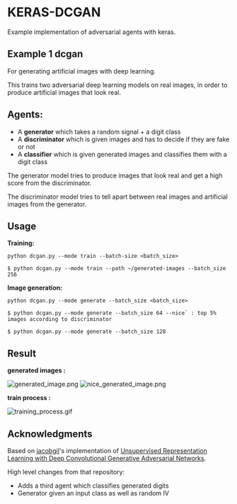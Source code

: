 # KERAS-DCGAN

Example implementation of adversarial agents with keras. 

## Example 1 dcgan 

For generating artificial images with deep learning.

This trains two adversarial deep learning models on real images, in order to
produce artificial images that look real.

## Agents:

- A **generator** which takes a random signal + a digit class
- A **discriminator** which is given images and has to decide if they are fake or not
- A **classifier** which is given generated images and classifies them with a digit class


The generator model tries to produce images that look real and get a high score from the discriminator.



The discriminator model tries to tell apart between real images and artificial images from the generator.



## Usage


**Training:**

```
python dcgan.py --mode train --batch-size <batch_size>

$ python dcgan.py --mode train --path ~/generated-images --batch_size 256
```


**Image generation:**

```
python dcgan.py --mode generate --batch_size <batch_size>

$ python dcgan.py --mode generate --batch_size 64 --nice` : top 5% images according to discriminator

$ python dcgan.py --mode generate --batch_size 128
```


## Result


**generated images :** 


![generated_image.png](./assets/generated_image.png) ![nice_generated_image.png](./assets/nice_generated_image.png)


**train process :**


![training_process.gif](./assets/training_process.gif)


## Acknowledgments

Based on [jacobgil](https://github.com/jacobgil/keras-dcgan)'s implementation of 
[Unsupervised Representation Learning with Deep Convolutional Generative Adversarial Networks](http://arxiv.org/abs/1511.06434).

High level changes from that repository:

- Adds a third agent which classifies generated digits
- Generator given an input class as well as random IV


